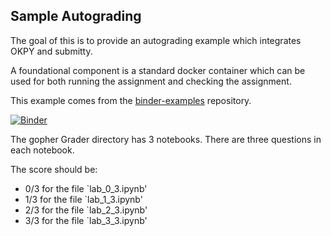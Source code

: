 ## Sample Autograding 

The goal of this is to provide an autograding example which integrates OKPY and submitty. 

A foundational component is a standard docker container which can be used for both running the assignment and checking the assignment. 

This example comes from the [binder-examples](https://github.com/binder-examples/jupyter-stacks) repository. 

[![Binder](https://mybinder.org/badge.svg)](https://mybinder.org/v2/gh/RPI-DATA/submitty/master)

The gopher Grader directory has 3 notebooks.  There are three questions in each notebook.  

The score should be:
- 0/3 for the file `lab_0_3.ipynb'
- 1/3 for the file `lab_1_3.ipynb'
- 2/3 for the file `lab_2_3.ipynb'
- 3/3 for the file `lab_3_3.ipynb'
